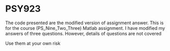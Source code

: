 # PSY923

The code presented are the modified version of assignment answer. This is for the course (PS_Nine_Two_Three) Matlab assignment. I have modified my answers of three questions. However, details of questions are not covered

Use them at your own risk
